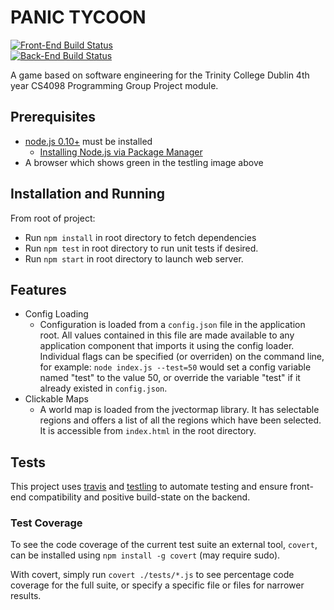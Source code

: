 PANIC TYCOON
============

[![Front-End Build Status](https://ci.testling.com/Panic-Tycoons/panic-tycoon.png)](https://ci.testling.com/Panic-Tycoons/panic-tycoon)  
[![Back-End Build Status](https://travis-ci.org/Panic-Tycoons/panic-tycoon.png?branch=master)](https://travis-ci.org/Panic-Tycoons/panic-tycoon)

A game based on software engineering for the Trinity College Dublin 4th year CS4098 Programming Group Project module.

## Prerequisites 

* [node.js 0.10+](http://nodejs.org/download/) must be installed 
	* [Installing Node.js via Package Manager](https://github.com/joyent/node/wiki/Installing-Node.js-via-package-manager)
* A browser which shows green in the testling image above

## Installation and Running

From root of project:

* Run `npm install` in root directory to fetch dependencies
* Run `npm test` in root directory to run unit tests if desired.
* Run `npm start` in root directory to launch web server.

## Features

* Config Loading
	* Configuration is loaded from a `config.json` file in the application root. All values contained in this file are made available to any application component that imports it using the config loader. Individual flags can be specified (or overriden) on the command line, for example: `node index.js --test=50` would set a config variable named "test" to the value 50, or override the variable "test" if it already existed in `config.json`.
* Clickable Maps
	* A world map is loaded from the jvectormap library. It has selectable regions and offers a list of all the regions which have been selected. It is accessible from `index.html` in the root directory.
	

## Tests

This project uses [travis](http://travis-ci.org) and [testling](http://ci.testling.com) to automate testing and ensure front-end compatibility and positive build-state on the backend.

### Test Coverage

To see the code coverage of the current test suite an external tool, `covert`, can be installed using `npm install -g covert` (may require sudo).

With covert, simply run `covert ./tests/*.js` to see percentage code coverage for the full suite, or specify a specific file or files for narrower results.
